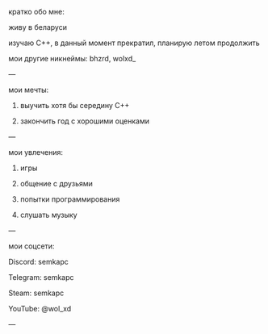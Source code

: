 кратко обо мне:

живу в беларуси

изучаю C++, в данный момент прекратил, планирую летом продолжить

мои другие никнеймы: bhzrd, wolxd_

—

мои мечты:

1. выучить хотя бы середину C++

3. закончить год с хорошими оценками

—

мои увлечения:
1. игры

3. общение с друзьями

4. попытки программирования

5. слушать музыку

—

мои соцсети:

Discord: semkapc

Telegram: semkapc

Steam: semkapc

YouTube: @wol_xd

—
